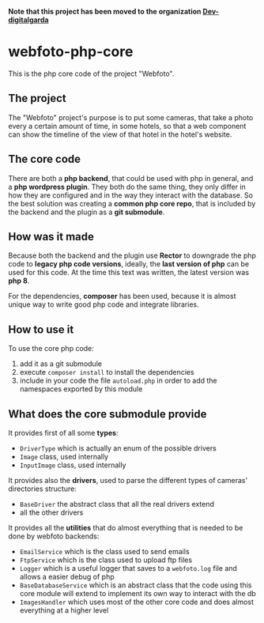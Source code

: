 **Note that this project has been moved to the organization [Dev-digitalgarda](https://github.com/Dev-digitalgarda)**

# webfoto-php-core

This is the php core code of the project "Webfoto".

## The project

The "Webfoto" project's purpose is to put some cameras, that take a photo every a certain amount of time, in some hotels, so that a web component can show the timeline of the view of that hotel in the hotel's website.

## The core code

There are both a **php backend**, that could be used with php in general, and a **php wordpress plugin**. They both do the same thing, they only differ in how they are configured and in the way they interact with the database. So the best solution was creating a **common php core repo**, that is included by the backend and the plugin as a **git submodule**.

## How was it made

Because both the backend and the plugin use **Rector** to downgrade the php code to **legacy php code versions**, ideally, the **last version of php** can be used for this code. At the time this text was written, the latest version was **php 8**.

For the dependencies, **composer** has been used, because it is almost unique way to write good php code and integrate libraries.

## How to use it

To use the core php code:
1. add it as a git submodule
2. execute `composer install` to install the dependencies
3. include in your code the file `autoload.php` in order to add the namespaces exported by this module

## What does the core submodule provide

It provides first of all some **types**:
* `DriverType` which is actually an enum of the possible drivers
* `Image` class, used internally
* `InputImage` class, used internally

It provides also the **drivers**, used to parse the different types of cameras' directories structure:
* `BaseDriver` the abstract class that all the real drivers extend
* all the other drivers

It provides all the **utilities** that do almost everything that is needed to be done by webfoto backends:
* `EmailService` which is the class used to send emails
* `FtpService` which is the class used to upload ftp files
* `Logger` which is a useful logger that saves to a `webfoto.log` file and allows a easier debug of php
* `BaseDatabaseService` which is an abstract class that the code using this core module will extend to implement its own way to interact with the db
* `ImagesHandler` which uses most of the other core code and does almost everything at a higher level
